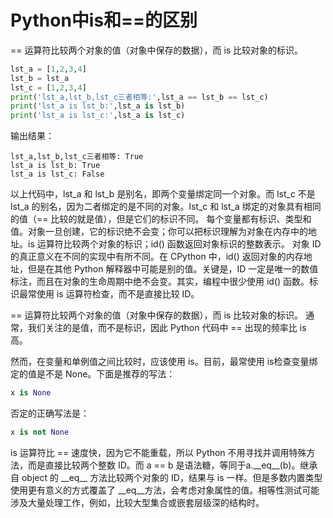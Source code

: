 # Python中is和==的区别
== 运算符比较两个对象的值（对象中保存的数据），而 is 比较对象的标识。
```python
lst_a = [1,2,3,4]
lst_b = lst_a
lst_c = [1,2,3,4]
print('lst_a,lst_b,lst_c三者相等:',lst_a == lst_b == lst_c)
print('lst_a is lst_b:',lst_a is lst_b)
print('lst_a is lst_c:',lst_a is lst_c)
```
输出结果：
```text
lst_a,lst_b,lst_c三者相等: True
lst_a is lst_b: True
lst_a is lst_c: False
```
以上代码中，lst_a 和 lst_b 是别名，即两个变量绑定同一个对象。而 lst_c 不是 lst_a 的别名，因为二者绑定的是不同的对象。lst_c 和 lst_a 绑定的对象具有相同的值（== 比较的就是值），但是它们的标识不同。
每个变量都有标识、类型和值。对象一旦创建，它的标识绝不会变；你可以把标识理解为对象在内存中的地址。is 运算符比较两个对象的标识；id() 函数返回对象标识的整数表示。
对象 ID 的真正意义在不同的实现中有所不同。在 CPython 中，id() 返回对象的内存地址，但是在其他 Python 解释器中可能是别的值。关键是，ID 一定是唯一的数值标注，而且在对象的生命周期中绝不会变。其实，编程中很少使用 id() 函数。标识最常使用 is 运算符检查，而不是直接比较 ID。

== 运算符比较两个对象的值（对象中保存的数据），而 is 比较对象的标识。
通常，我们关注的是值，而不是标识，因此 Python 代码中 == 出现的频率比 is 高。

然而，在变量和单例值之间比较时，应该使用 is。目前，最常使用 is检查变量绑定的值是不是 None。下面是推荐的写法：
```python
x is None
```
否定的正确写法是：
```python
x is not None
```
is 运算符比 == 速度快，因为它不能重载，所以 Python 不用寻找并调用特殊方法，而是直接比较两个整数 ID。而 a == b 是语法糖，等同于a.\_\_eq__(b)。继承自 object 的 \_\_eq__ 方法比较两个对象的 ID，结果与 is 一样。但是多数内置类型使用更有意义的方式覆盖了 \_\_eq__方法，会考虑对象属性的值。相等性测试可能涉及大量处理工作，例如，比较大型集合或嵌套层级深的结构时。
